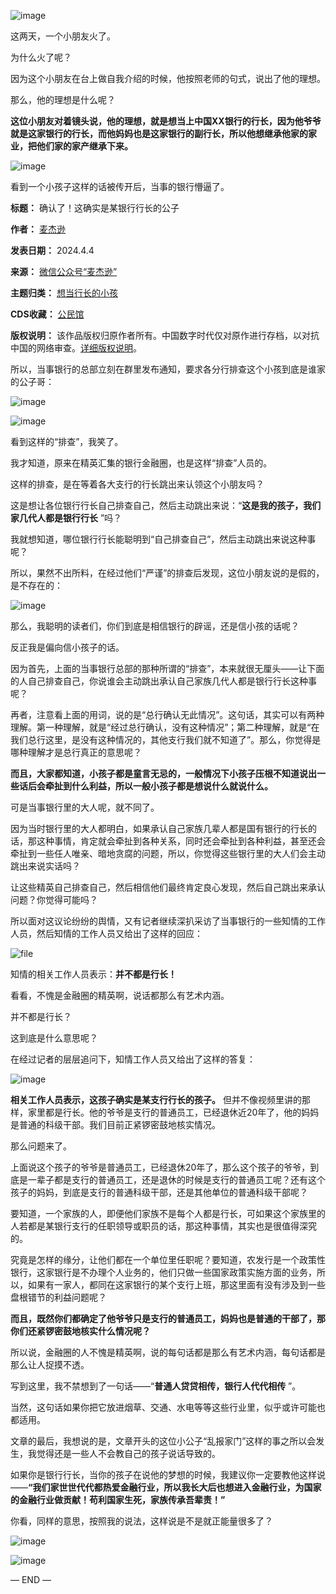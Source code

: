 ![image](https://chinadigitaltimes.net/chinese/files/2024/04/post-706501-660e7cadad1f4.png)


这两天，一个小朋友火了。


为什么火了呢？


因为这个小朋友在台上做自我介绍的时候，他按照老师的句式，说出了他的理想。‍‍‍


那么，他的理想是什么呢？


**这位小朋友对着镜头说，他的理想，就是想当上中国XX银行的行长，因为他爷爷就是这家银行的行长，而他妈妈也是这家银行的副行长，所以他想继承他家的家业，把他们家的家产继承下来。** ‍‍


![image](https://chinadigitaltimes.net/chinese/files/2024/04/post-706501-660e7cadc0f1a.png)


看到一个小孩子这样的话被传开后，当事的银行懵逼了。‍‍‍




**标题：** 确认了！这确实是某银行行长的公子  

**作者：** [麦杰逊](https://chinadigitaltimes.net/space/麦杰逊)  

**发表日期：** 2024.4.4  

**来源：** [微信公众号“麦杰逊”](https://web.archive.org/web/原文)  

**主题归类：** [想当行长的小孩](https://chinadigitaltimes.net/space/想当行长的小孩)  

**CDS收藏：** [公民馆](https://chinadigitaltimes.net/space/%E5%85%AC%E6%B0%91%E9%A6%86)  

**版权说明：** 该作品版权归原作者所有。中国数字时代仅对原作进行存档，以对抗中国的网络审查。[详细版权说明](https://chinadigitaltimes.net/chinese/copyright)。


所以，当事银行的总部立刻在群里发布通知，要求各分行排查这个小孩到底是谁家的公子哥：


![image](https://chinadigitaltimes.net/chinese/files/2024/04/post-706501-660e7cadccd62.png)  

![image](https://chinadigitaltimes.net/chinese/files/2024/04/post-706501-660e7cadd5f00.png)


看到这样的“排查”，我笑了。‍‍


我才知道，原来在精英汇集的银行金融圈，也是这样“排查”人员的。


这样的排查，是在等着各大支行的行长跳出来认领这个小朋友吗？‍


这是想让各位银行行长自己排查自己，然后主动跳出来说：“**这是我的孩子，我们家几代人都是银行行长** ”吗？


我就想知道，哪位银行行长能聪明到“自己排查自己”，然后主动跳出来说这种事呢？‍


所以，果然不出所料，在经过他们“严谨”的排查后发现，这位小朋友说的是假的，是不存在的：


![image](https://chinadigitaltimes.net/chinese/files/2024/04/post-706501-660e7cade9c5f.png)


那么，我聪明的读者们，你们到底是相信银行的辟谣，还是信小孩的话呢？‍‍


反正我是偏向信小孩子的话。


因为首先，上面的当事银行总部的那种所谓的“排查”，本来就很无厘头——让下面的人自己排查自己，你说谁会主动跳出承认自己家族几代人都是银行行长这种事呢？


再者，注意看上面的用词，说的是“总行确认无此情况”。这句话，其实可以有两种理解。第一种理解，就是“经过总行确认，没有这种情况”；第二种理解，就是“在我们总行这里，是没有这种情况的，其他支行我们就不知道了”。那么，你觉得是哪种理解才是总行真正的意思呢？‍‍‍‍


**而且，大家都知道，小孩子都是童言无忌的，一般情况下小孩子压根不知道说出一些话后会牵扯到什么利益，所以一般小孩子都是想说什么就说什么。** 


可是当事银行里的大人呢，就不同了。‍‍‍‍


因为当时银行里的大人都明白，如果承认自己家族几辈人都是国有银行的行长的话，那这种事情，肯定就会牵扯到各种关系，同时还会牵扯到各种利益，甚至还会牵扯到一些任人唯亲、暗地贪腐的问题，所以，你觉得这些银行里的大人们会主动跳出来说实话吗？‍‍‍‍


让这些精英自己排查自己，然后相信他们最终肯定良心发现，然后自己跳出来承认问题？你觉得可能吗？‍‍‍‍‍


所以面对这议论纷纷的舆情，又有记者继续深扒采访了当事银行的一些知情的工作人员，然后知情的工作人员又给出了这样的回应：


![file](https://chinadigitaltimes.net/chinese/files/2024/04/image-1712225302724.png)


知情的相关工作人员表示：**并不都是行长！** 


看看，不愧是金融圈的精英啊，说话都那么有艺术内涵。


并不都是行长？


这到底是什么意思呢？


在经过记者的层层追问下，知情工作人员又给出了这样的答复：‍‍‍‍‍


![image](https://chinadigitaltimes.net/chinese/files/2024/04/post-706501-660e7cae03f20.png)


**相关工作人员表示，这孩子确实是某支行行长的孩子。** 但并不像视频里讲的那样，家里都是行长。他的爷爷是支行的普通员工，已经退休近20年了，他的妈妈是普通的科级干部。我们目前正紧锣密鼓地核实情况。


那么问题来了。


上面说这个孩子的爷爷是普通员工，已经退休20年了，那么这个孩子的爷爷，到底是一辈子都是支行的普通员工，还是退休的时候是支行的普通员工呢？还有这个孩子的妈妈，到底是支行的普通科级干部，还是其他单位的普通科级干部呢？


要知道，一个家族的人，即便他们家族不是每个人都是行长，可如果这个家族里的人若都是某银行支行的任职领导或职员的话，那这种事情，其实也是很值得深究的。‍‍‍‍‍‍‍‍‍‍‍


究竟是怎样的缘分，让他们都在一个单位里任职呢？要知道，农发行是一个政策性银行，这家银行是不办理个人业务的，他们只做一些国家政策实施方面的业务，所以，如果有一家人，都同在这家银行的某个支行上班，那这里面有没有涉及到一些盘根错节的利益问题呢？‍‍‍‍‍‍‍


**而且，既然你们都确定了他爷爷只是支行的普通员工，妈妈也是普通的干部了，那你们还紧锣密鼓地核实什么情况呢？** ‍


所以说，金融圈的人不愧是精英啊，说的每句话都是那么有艺术内涵，每句话都是那么让人捉摸不透。


写到这里，我不禁想到了一句话——“**普通人贷贷相传，银行人代代相传** ”。


当然，这句话如果你把它放进烟草、交通、水电等等这些行业里，似乎或许可能也都适用。‍


文章的最后，我想说的是，文章开头的这位小公子“乱报家门”这样的事之所以会发生，我觉得还是一些人不会教自己的孩子说话导致的。


如果你是银行行长，当你的孩子在说他的梦想的时候，我建议你一定要教他这样说——**“我们家世世代代都热爱金融行业，所以我长大后也想进入金融行业，为国家的金融行业做贡献！苟利国家生死，家族传承吾辈责！”** ‍


你看，同样的意思，按照我的说法，这样说是不是就正能量很多了？


![image](https://chinadigitaltimes.net/chinese/files/2024/04/post-706501-660e7cae0b1a0.)


![image](https://chinadigitaltimes.net/chinese/files/2024/04/post-706501-660e7cae11199.png "银色金属分割线")


— END —


